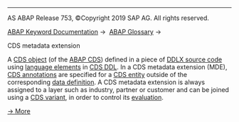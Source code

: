   

* * *

AS ABAP Release 753, ©Copyright 2019 SAP AG. All rights reserved.

[ABAP Keyword Documentation](javascript:call_link\('abenabap.htm'\)) →  [ABAP Glossary](javascript:call_link\('abenabap_glossary.htm'\)) → 

CDS metadata extension

A [CDS object](javascript:call_link\('abencds_object_glosry.htm'\) "Glossary Entry") (of the [ABAP CDS](javascript:call_link\('abenabap_cds_glosry.htm'\) "Glossary Entry")) defined in a piece of [DDLX source code](javascript:call_link\('abenddlx_source_code_glosry.htm'\) "Glossary Entry") using [language elements](javascript:call_link\('abencds_f1_ddlx_syntax.htm'\)) in [CDS DDL](javascript:call_link\('abencds_ddl_glosry.htm'\) "Glossary Entry"). In a CDS metadata extension (MDE), [CDS annotations](javascript:call_link\('abencds_annotation_glosry.htm'\) "Glossary Entry") are specified for a [CDS entity](javascript:call_link\('abencds_entity_glosry.htm'\) "Glossary Entry") outside of the corresponding [data definition](javascript:call_link\('abencds_data_definition_glosry.htm'\) "Glossary Entry"). A CDS metadata extension is always assigned to a layer such as industry, partner or customer and can be joined using a [CDS variant](javascript:call_link\('abencds_variant_glosry.htm'\) "Glossary Entry"), in order to control its [evaluation](javascript:call_link\('abencds_meta_data_extension_eval.htm'\)).

[→ More](javascript:call_link\('abencds_meta_data_extensions.htm'\))
